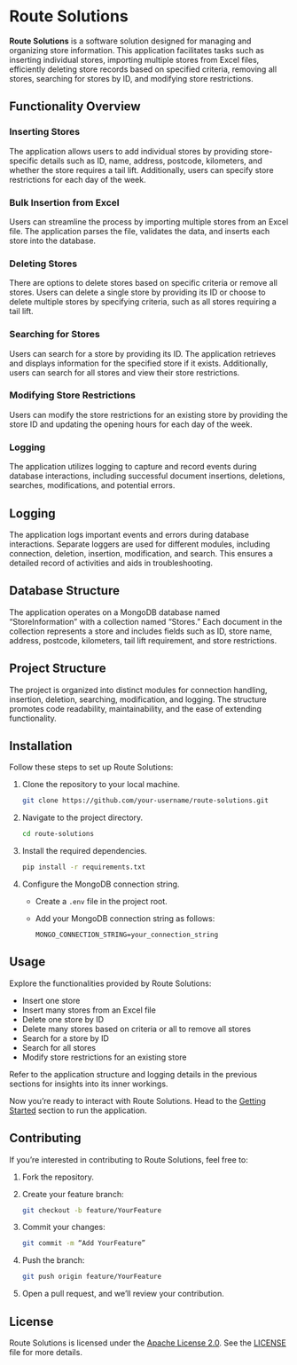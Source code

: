 # Route Solutions

**Route Solutions** is a software solution designed for managing and organizing store information. This application facilitates tasks such as inserting individual stores, importing multiple stores from Excel files, efficiently deleting store records based on specified criteria, removing all stores, searching for stores by ID, and modifying store restrictions.

## Functionality Overview

### Inserting Stores

The application allows users to add individual stores by providing store-specific details such as ID, name, address, postcode, kilometers, and whether the store requires a tail lift. Additionally, users can specify store restrictions for each day of the week.

### Bulk Insertion from Excel

Users can streamline the process by importing multiple stores from an Excel file. The application parses the file, validates the data, and inserts each store into the database.

### Deleting Stores

There are options to delete stores based on specific criteria or remove all stores. Users can delete a single store by providing its ID or choose to delete multiple stores by specifying criteria, such as all stores requiring a tail lift.

### Searching for Stores

Users can search for a store by providing its ID. The application retrieves and displays information for the specified store if it exists. Additionally, users can search for all stores and view their store restrictions.

### Modifying Store Restrictions

Users can modify the store restrictions for an existing store by providing the store ID and updating the opening hours for each day of the week.

### Logging

The application utilizes logging to capture and record events during database interactions, including successful document insertions, deletions, searches, modifications, and potential errors.

## Logging

The application logs important events and errors during database interactions. Separate loggers are used for different modules, including connection, deletion, insertion, modification, and search. This ensures a detailed record of activities and aids in troubleshooting.

## Database Structure

The application operates on a MongoDB database named “StoreInformation” with a collection named “Stores.” Each document in the collection represents a store and includes fields such as ID, store name, address, postcode, kilometers, tail lift requirement, and store restrictions.

## Project Structure

The project is organized into distinct modules for connection handling, insertion, deletion, searching, modification, and logging. The structure promotes code readability, maintainability, and the ease of extending functionality.

## Installation

Follow these steps to set up Route Solutions:

1. Clone the repository to your local machine.

    ```bash
    git clone https://github.com/your-username/route-solutions.git
    ```

2. Navigate to the project directory.

    ```bash
    cd route-solutions
    ```

3. Install the required dependencies.

    ```bash
    pip install -r requirements.txt
    ```

4. Configure the MongoDB connection string.

    - Create a `.env` file in the project root.
    - Add your MongoDB connection string as follows:

        ```dotenv
        MONGO_CONNECTION_STRING=your_connection_string
        ```

## Usage

Explore the functionalities provided by Route Solutions:

- Insert one store
- Insert many stores from an Excel file
- Delete one store by ID
- Delete many stores based on criteria or all to remove all stores
- Search for a store by ID
- Search for all stores
- Modify store restrictions for an existing store

Refer to the application structure and logging details in the previous sections for insights into its inner workings.

Now you’re ready to interact with Route Solutions. Head to the [Getting Started](#installation) section to run the application.

## Contributing

If you’re interested in contributing to Route Solutions, feel free to:

1. Fork the repository.
2. Create your feature branch:

    ```bash
    git checkout -b feature/YourFeature
    ```

3. Commit your changes:

    ```bash
    git commit -m “Add YourFeature”
    ```

4. Push the branch:

    ```bash
    git push origin feature/YourFeature
    ```

5. Open a pull request, and we’ll review your contribution.

## License

Route Solutions is licensed under the [Apache License 2.0](LICENSE). See the [LICENSE](LICENSE) file for more details.
